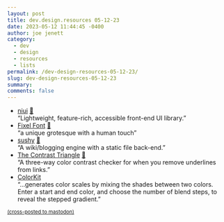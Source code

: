 ```yaml
---
layout: post
title: dev.design.resources 05-12-23
date: 2023-05-12 11:44:45 -0400
author: joe jenett
category:
  - dev
  - design
  - resources
  - lists
permalink: /dev-design-resources-05-12-23/
slug: dev-design-resources-05-12-23
summary: 
comments: false
---
```

<ul class="links">
	<li><a title="niui" href="https://niui.dev/">niui</a> <a href="https://pinboard.in/u:amjith">📌</a><br>“Lightweight, feature-rich, accessible front-end UI library.”</li>
	<li><a title="Fixel Font" href="https://fixel.macpaw.com/">Fixel Font</a> <a href="https://pinboard.in/u:zero1infinity">📌</a><br>“a unique grotesque with a human touch”</li>
	<li><a title="GitHub - rcarmo/sushy:" href="https://github.com/rcarmo/sushy">sushy</a> <a href="https://pinboard.in/u:tdjones">📌</a><br>“A wiki/blogging engine with a static file back-end.”</li>
	<li><a title="The Contrast Triangle" href="https://contrast-triangle.com/">The Contrast Triangle</a> <a href="https://pinboard.in/u:garrettc">📌</a><br>“A three-way color contrast checker for when you remove underlines from links.”</li>
	<li><a title="ColorKit | Color Blending Tool" href="https://colorkit.io/">ColorKit</a><br>“...generates color scales by mixing the shades between two colors. Enter a start and end color, and choose the number of blend steps, to reveal the stepped gradient.”</li>
</ul>
<a href="https://brid.gy/publish/mastodon"><small>(cross-posted to mastodon)</small></a>